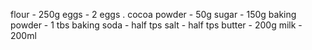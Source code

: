 flour - 250g
eggs - 2 eggs .
cocoa powder - 50g
sugar - 150g
baking powder - 1 tbs 
baking soda - half tps 
salt - half tps 
butter - 200g 
milk - 200ml
